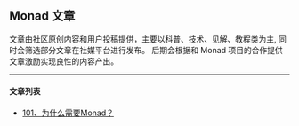 ## Monad 文章

文章由社区原创内容和用户投稿提供，主要以科普、技术、见解、教程类为主, 同时会筛选部分文章在社媒平台进行发布。
后期会根据和 Monad 项目的合作提供文章激励实现良性的内容产出。

---

#### 文章列表

- [101、为什么需要Monad？](./101_为什么需要Monad.md)

